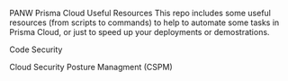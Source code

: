 PANW Prisma Cloud Useful Resources
This repo includes some useful resources (from scripts to commands) to help to automate some tasks in Prisma Cloud, or just to speed up your deployments or demostrations.

Code Security

Cloud Security Posture Managment (CSPM)
